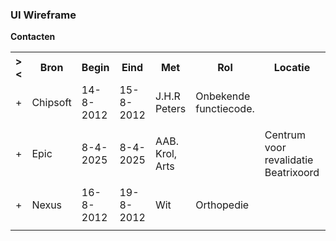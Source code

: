 ### UI Wireframe
<b>Contacten</b>
<table class="grid">
<tbody>
<tr><th>&gt;&lt;</th>
<th>Bron</th>
<th>Begin</th>
<th>Eind</th>
<th>Met</th>
<th>Rol</th>
<th>Locatie</th>
<th>Status</th>
<th>Type</th>
</tr>
<tr><td>+</td>
<td>Chipsoft</td>
<td>14-8-2012</td>
<td>15-8-2012</td>
<td>J.H.R Peters</td>
<td>Onbekende functiecode.</td>
<td></td>
<td>finished</td>
<td>inpatient</td>
</tr><tr><td></td><td colspan=8>
</td></tr>
<tr><td>+</td>
<td>Epic</td>
<td>8-4-2025</td>
<td>8-4-2025</td>
<td>AAB. Krol, Arts</td>
<td></td>
<td>Centrum voor revalidatie Beatrixoord</td>
<td>unknown</td>
<td>Ambulatory</td>
</tr><tr><td></td><td colspan=8>
</td></tr>
<tr><td>+</td>
<td>Nexus</td>
<td>16-8-2012</td>
<td>19-8-2012</td>
<td>Wit</td>
<td>Orthopedie</td>
<td></td>
<td>finished</td>
<td>Klinisch</td>
</tr><tr><td></td><td colspan=8>
</td></tr>
</tbody>
</table>